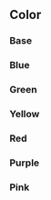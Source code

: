 <script>
import DocsColorRow from '$lib/components/utils/DocsColorRow.svelte'
</script>

## Color

### Base

<DocsColorRow color="base" />

### Blue

<DocsColorRow color="blue" />

### Green

<DocsColorRow color="green" />

### Yellow

<DocsColorRow color="yellow" />

### Red

<DocsColorRow color="red" />

### Purple

<DocsColorRow color="purple" />

### Pink

<DocsColorRow color="pink" />
